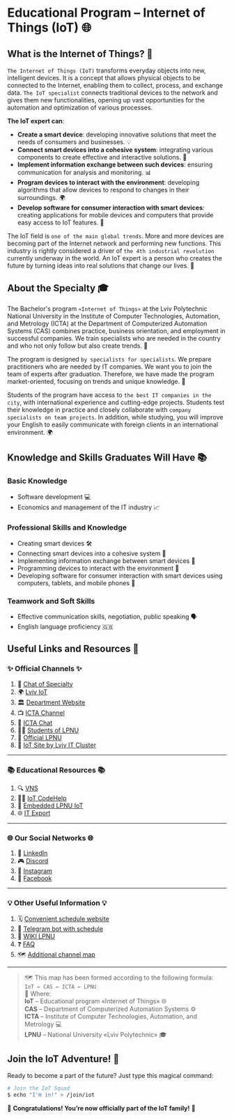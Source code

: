 # Educational Program – Internet of Things (IoT) 🌐

## What is the Internet of Things? 🤖

`The Internet of Things (IoT)` transforms everyday objects into new, intelligent devices. It is a concept that allows physical objects to be connected to the Internet, enabling them to collect, process, and exchange data. `The IoT specialist` connects traditional devices to the network and gives them new functionalities, opening up vast opportunities for the automation and optimization of various processes. 

**The IoT expert can**:

- **Create a smart device**: developing innovative solutions that meet the needs of consumers and businesses. 💡
- **Connect smart devices into a cohesive system**: integrating various components to create effective and interactive solutions. 🔗
- **Implement information exchange between such devices**: ensuring communication for analysis and monitoring. 📊
- **Program devices to interact with the environment**: developing algorithms that allow devices to respond to changes in their surroundings. 🌍
- **Develop software for consumer interaction with smart devices**: creating applications for mobile devices and computers that provide easy access to IoT features. 📱

The IoT field is `one of the main global trends`. More and more devices are becoming part of the Internet network and performing new functions. This industry is rightly considered a driver of `the 4th industrial revolution` currently underway in the world. An IoT expert is a person who creates the future by turning ideas into real solutions that change our lives. 🌟

## About the Specialty 🎓

The Bachelor's program `«Internet of Things»` at the Lviv Polytechnic National University in the Institute of Computer Technologies, Automation, and Metrology (ICTA) at the Department of Computerized Automation Systems (CAS) combines practice, business orientation, and employment in successful companies. We train specialists who are needed in the country and who not only follow but also create trends. 🌟

The program is designed `by specialists for specialists`. We prepare practitioners who are needed by IT companies. We want you to join the team of experts after graduation. Therefore, we have made the program market-oriented, focusing on trends and unique knowledge. 💼

Students of the program have access to `the best IT companies in the city`, with international experience and cutting-edge projects. Students test their knowledge in practice and closely collaborate with `company specialists on team projects`. In addition, while studying, you will improve your English to easily communicate with foreign clients in an international environment. 🌍

## Knowledge and Skills Graduates Will Have 📚

### Basic Knowledge

- Software development 💻
- Economics and management of the IT industry 📈

### Professional Skills and Knowledge

- Creating smart devices 🛠️
- Connecting smart devices into a cohesive system 🔗
- Implementing information exchange between smart devices 💬
- Programming devices to interact with the environment 🌿
- Developing software for consumer interaction with smart devices using computers, tablets, and mobile phones 📲

### Teamwork and Soft Skills

- Effective communication skills, negotiation, public speaking 🗣️
- English language proficiency 🇬🇧


<!-- ## Educational Disciplines 📖

### Curriculum

| Course | Semester      | Disciplines                                                                  |
|--------|---------------|-------------------------------------------------------------------------------|
| 1      | 1             | Fundamentals of Computer Science, Introduction to Programming                |
|        | 2             | Algorithms and Data Structures, Basics of the Internet of Things            |
| 2      | 3             | Programming in Python, Economics and Management of the IT Industry          |
|        | 4             | Information Theory, Basics of Networking Technologies                         |
| 3      | 5             | Software Development, Automation Systems                                      |
|        | 6             | Data Collection Systems, Creating Smart Devices                               |
| 4      | 7             | Project Management, IT Systems Security                                       |
|        | 8             | Intelligent Systems, IoT Communication Protocols                              | -->

## Useful Links and Resources 🔗

### ✨ Official Channels ✨

1. 🔗 [Chat of Specialty](https://t.me/iot_nulp2021)
2. 🌍 [Lviv IoT](https://t.me/iot_lviv)
3. 🏛️ [Department Website](https://lpnu.ua/ksa)
4. 📺 [ICTA Channel](https://t.me/profikta)
5. 💬 [ICTA Chat](https://t.me/ikta_nulp)
6. 👨‍🎓 [Students of LPNU](https://t.me/students_nulp)
7. 🏫 [Official LPNU](https://t.me/lpnu_official)
8. 🔗 [IoT Site by Lviv IT Cluster](https://itcluster.lviv.ua/iot_nulp)

---

### 📚 Educational Resources 📚

1. 🔍 [VNS](https://vns.lpnu.ua/)
2. 👨‍💻 [IoT CodeHelp](https://t.me/+Lz6pwiWy2Mg3ZWIy)
3. 🔧 [Embedded LPNU IoT](https://t.me/Embedded_LPNU_IOT)
4. 🌐 [IT Export](https://t.me/+buYrEv-b81tiNjNi)

---

### 🌐 Our Social Networks 🌐

1. 🔗 [LinkedIn](https://www.linkedin.com/groups/13023104/)
2. 🎮 [Discord](https://discord.com/invite/ND5y8u5rGP)
3. 📸 [Instagram](https://www.instagram.com/iotlvivua/)
4. 📘 [Facebook](https://www.facebook.com/iotlvivua)

---

### 💡 Other Useful Information 💡  
1. 🗓️ [Convenient schedule website](https://lpnu.pp.ua/)
2. 🤖 [Telegram bot with schedule](https://t.me/nulp_pro_bot)
3. 📖 [WIKI LPNU](https://t.me/nulp_wiki)
4. ❓ [FAQ](https://telegra.ph/FAQ-08-24-3)
5. 🗺️ [Additional channel map](https://telegra.ph/Karta-NU-LP-08-26)

---

> 🗺️ This map has been formed according to the following formula:  
> `IoT ← CAS ← ICTA ← LPNU`  
> 📃 Where:  
> **IoT** – Educational program «Internet of Things» 🌐  
> **CAS** – Department of Computerized Automation Systems ⚙️  
> **ICTA** – Institute of Computer Technologies, Automation, and Metrology 💻  
> **LPNU** – National University «Lviv Polytechnic» 🎓

## Join the IoT Adventure! 🚀

Ready to become a part of the future? Just type this magical command:

```bash
# Join the IoT Squad
$ echo "I'm in!" > /join/iot
```

🎉 **Congratulations! You’re now officially part of the IoT family!** 🎉
